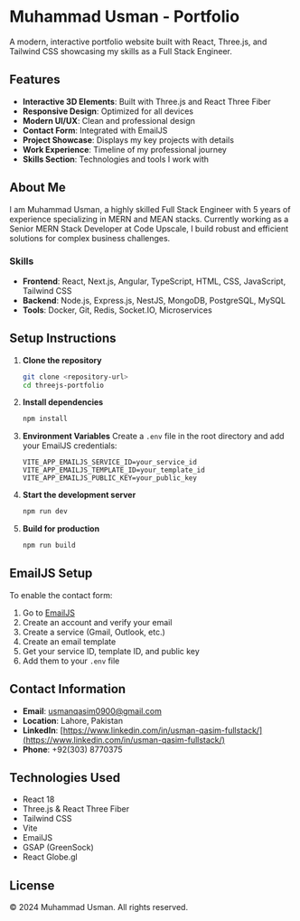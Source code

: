 # Muhammad Usman - Portfolio

A modern, interactive portfolio website built with React, Three.js, and Tailwind CSS showcasing my skills as a Full Stack Engineer.

## Features

- **Interactive 3D Elements**: Built with Three.js and React Three Fiber
- **Responsive Design**: Optimized for all devices
- **Modern UI/UX**: Clean and professional design
- **Contact Form**: Integrated with EmailJS
- **Project Showcase**: Displays my key projects with details
- **Work Experience**: Timeline of my professional journey
- **Skills Section**: Technologies and tools I work with

## About Me

I am Muhammad Usman, a highly skilled Full Stack Engineer with 5 years of experience specializing in MERN and MEAN stacks. Currently working as a Senior MERN Stack Developer at Code Upscale, I build robust and efficient solutions for complex business challenges.

### Skills

- **Frontend**: React, Next.js, Angular, TypeScript, HTML, CSS, JavaScript, Tailwind CSS
- **Backend**: Node.js, Express.js, NestJS, MongoDB, PostgreSQL, MySQL
- **Tools**: Docker, Git, Redis, Socket.IO, Microservices

## Setup Instructions

1. **Clone the repository**

   ```bash
   git clone <repository-url>
   cd threejs-portfolio
   ```

2. **Install dependencies**

   ```bash
   npm install
   ```

3. **Environment Variables**
   Create a `.env` file in the root directory and add your EmailJS credentials:

   ```
   VITE_APP_EMAILJS_SERVICE_ID=your_service_id
   VITE_APP_EMAILJS_TEMPLATE_ID=your_template_id
   VITE_APP_EMAILJS_PUBLIC_KEY=your_public_key
   ```

4. **Start the development server**

   ```bash
   npm run dev
   ```

5. **Build for production**
   ```bash
   npm run build
   ```

## EmailJS Setup

To enable the contact form:

1. Go to [EmailJS](https://www.emailjs.com/)
2. Create an account and verify your email
3. Create a service (Gmail, Outlook, etc.)
4. Create an email template
5. Get your service ID, template ID, and public key
6. Add them to your `.env` file

## Contact Information

- **Email**: usmanqasim0900@gmail.com
- **Location**: Lahore, Pakistan
- **LinkedIn**: [https://www.linkedin.com/in/usman-qasim-fullstack/](https://www.linkedin.com/in/usman-qasim-fullstack/)
- **Phone**: +92(303) 8770375

## Technologies Used

- React 18
- Three.js & React Three Fiber
- Tailwind CSS
- Vite
- EmailJS
- GSAP (GreenSock)
- React Globe.gl

## License

© 2024 Muhammad Usman. All rights reserved.
